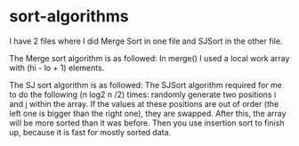 # sort-algorithms
 I have 2 files where I did Merge Sort in one file and SJSort in the other file.
 
 The Merge sort algorithm is as followed:
 In merge() I used a local work array with (hi - lo + 1) elements.
 
 The SJ sort algorithm is as followed:
 The SJSort algorithm required for me to do the following (n log2 n /2) times: randomly generate two positions i and j within the array. 
 If the values at these positions are out of order (the left one is bigger than the right one), they are swapped.
 After this, the array will be more sorted than it was before. Then you use insertion sort to finish up, because it is fast for mostly sorted data.
